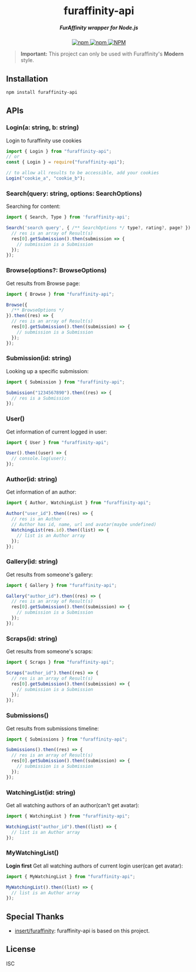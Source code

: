 <h1 align="center">
  furaffinity-api
</h1>

<h5 align="center">FurAffinity wrapper for Node.js</h5>

<div align="center">
  <a href="https://www.npmjs.com/package/furaffinity-api">
    <img alt="npm" src="https://img.shields.io/npm/v/furaffinity-api">
  </a>
  <a href="https://www.npmjs.com/package/furaffinity-api">
    <img alt="npm" src="https://img.shields.io/npm/dw/furaffinity-api">
  </a>
  <a href="https://github.com/recallfuture/furaffinity-api">
    <img alt="NPM" src="https://img.shields.io/npm/l/furaffinity-api">
  </a>

</div>

> **Important:** This project can only be used with Furaffinity's **Modern** style.

## Installation

```bash
npm install furaffinity-api
```

## APIs

### Login(a: string, b: string)

Login to furaffinity use cookies

```js
import { Login } from "furaffinity-api";
// or
const { Login } = require("furaffinity-api");

// to allow all results to be accessible, add your cookies
Login("cookie_a", "cookie_b");
```

### Search(query: string, options: SearchOptions)

Searching for content:

```js
import { Search, Type } from 'furaffinity-api';

Search('search query', { /** SearchOptions */ type?, rating?, page? }).then(res => {
  // res is an array of Result(s)
  res[0].getSubmission().then(submission => {
    // submission is a Submission
  });
});
```

### Browse(options?: BrowseOptions)

Get results from Browse page:

```js
import { Browse } from "furaffinity-api";

Browse({
  /** BrowseOptions */
}).then((res) => {
  // res is an array of Result(s)
  res[0].getSubmission().then((submission) => {
    // submission is a Submission
  });
});
```

### Submission(id: string)

Looking up a specific submission:

```js
import { Submission } from "furaffinity-api";

Submission("1234567890").then((res) => {
  // res is a Submission
});
```

### User()

Get information of current logged in user:

```js
import { User } from "furaffinity-api";

User().then((user) => {
  // console.log(user);
});
```

### Author(id: string)

Get information of an author:

```js
import { Author, WatchingList } from "furaffinity-api";

Author("user_id").then((res) => {
  // res is an Author
  // Author has id, name, url and avatar(maybe undefined)
  WatchingList(res.id).then((list) => {
    // list is an Author array
  });
});
```

### Gallery(id: string)

Get results from someone's gallery:

```js
import { Gallery } from "furaffinity-api";

Gallery("author_id").then((res) => {
  // res is an array of Result(s)
  res[0].getSubmission().then((submission) => {
    // submission is a Submission
  });
});
```

### Scraps(id: string)

Get results from someone's scraps:

```js
import { Scraps } from "furaffinity-api";

Scraps("author_id").then((res) => {
  // res is an array of Result(s)
  res[0].getSubmission().then((submission) => {
    // submission is a Submission
  });
});
```

### Submissions()

Get results from submissions timeline:

```js
import { Submissions } from "furaffinity-api";

Submissions().then((res) => {
  // res is an array of Result(s)
  res[0].getSubmission().then((submission) => {
    // submission is a Submission
  });
});
```

### WatchingList(id: string)

Get all watching authors of an author(can't get avatar):

```js
import { WatchingList } from "furaffinity-api";

WatchingList("author_id").then((list) => {
  // list is an Author array
});
```

### MyWatchingList()

**Login first**
Get all watching authors of current login user(can get avatar):

```js
import { MyWatchingList } from "furaffinity-api";

MyWatchingList().then((list) => {
  // list is an Author array
});
```

## Special Thanks

- [insert/furaffinity](https://gitlab.insrt.uk/insert/furaffinity): furaffinity-api is based on this project.

## License

ISC
